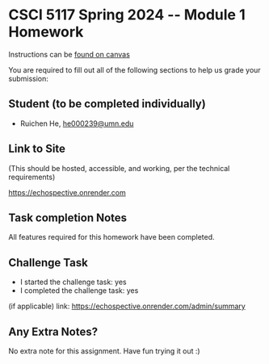# CSCI 5117 Spring 2024 -- Module 1 Homework

Instructions can be [found on canvas](https://canvas.umn.edu/courses/413159/pages/homework-1)

You are required to fill out all of the following sections to help us grade your submission:

## Student (to be completed individually)

* Ruichen He, he000239@umn.edu

## Link to Site
(This should be hosted, accessible, and working, per the technical requirements)

<https://echospective.onrender.com>

## Task completion Notes

All features required for this homework have been completed. 

## Challenge Task

* I started the challenge task: yes
* I completed the challenge task: yes

(if applicable) link: <https://echospective.onrender.com/admin/summary>

## Any Extra Notes?

No extra note for this assignment. Have fun trying it out :)
